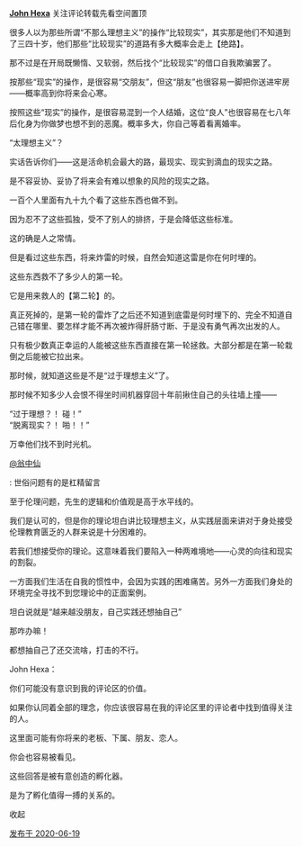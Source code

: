 [**John Hexa**](https://www.zhihu.com/people/mcbig)
关注评论转载先看空间置顶
>
很多人以为那些所谓“不那么理想主义”的操作“比较现实”，其实那是他们不知道到了三四十岁，他们那些“比较现实”的道路有多大概率会走上【绝路】。  
  >
那不过是在开局既懒惰、又软弱，然后找个“比较现实”的借口自我欺骗罢了。  
  >
按那些“现实”的操作，是很容易“交朋友”，但这“朋友”也很容易一脚把你送进牢房——概率高到你将来会心寒。  
  >
按照这些“现实”的操作，是很容易混到一个人结婚，这位“良人”也很容易在七八年后化身为你做梦也想不到的恶魔。概率多大，你自己等着看离婚率。  
  >
“太理想主义”？  
  >
实话告诉你们——这是活命机会最大的路，最现实、现实到滴血的现实之路。  
  >
是不容妥协、妥协了将来会有难以想象的风险的现实之路。  
  >
一百个人里面有九十九个看了这些东西也做不到。  
  >
因为忍不了这些孤独，受不了别人的排挤，于是会降低这些标准。  
  >
这的确是人之常情。  
  >
但是看过这些东西，将来炸雷的时候，自然会知道这雷是你在何时埋的。  
  >
这些东西救不了多少人的第一轮。  
  >
它是用来救人的【第二轮】的。  
  >
真正死掉的，是第一轮的雷炸了之后还不知道到底雷是何时埋下的、完全不知道自己错在哪里、要怎样才能不再次被炸得肝肠寸断、于是没有勇气再次出发的人。  
  >
只有极少数真正幸运的人能被这些东西直接在第一轮拯救。大部分都是在第一轮栽倒之后能被它拉出来。  
  >
那时候，就知道这些是不是“过于理想主义”了。  
  >
那时候不知多少人会恨不得坐时间机器穿回十年前揪住自己的头往墙上撞——  
  >
“过于理想？！ 碰！”  
“脱离现实？！ 啪！！”  
  >
万幸他们找不到时光机。  
  >
>
[@翁中仙](https://www.zhihu.com/people/7cf8dc9d75d0e72813d73a190f368256)
>
: 世俗问题有的是杠精留言  
  >
至于伦理问题，先生的逻辑和价值观是高于水平线的。  
  >
我们是认可的，但是你的理论坦白讲比较理想主义，从实践层面来讲对于身处接受伦理教育匮乏的人群来说是十分困难的。  
  >
若我们想接受你的理论。这意味着我们要陷入一种两难境地——心灵的向往和现实的割裂。  
  >
一方面我们生活在自我的惯性中，会因为实践的困难痛苦。另外一方面我们身处的环境完全寻找不到您理论中的正面案例。  
  >
坦白说就是“越来越没朋友，自己实践还想抽自己”  
  >
那咋办嘛！  
  >
都想抽自己了还交流啥，打击的不行。
>>
John Hexa：
>>
你们可能没有意识到我的评论区的价值。  
  >>
如果你认同着全部的理念，你应该很容易在我的评论区里的评论者中找到值得关注的人。  
  >>
这里面可能有你将来的老板、下属、朋友、恋人。  
  >>
你会也容易被看见。  
  >>
这些回答是被有意创造的孵化器。  
  >>
是为了孵化值得一搏的关系的。
>>
收起​

[发布于 2020-06-19](https://www.zhihu.com/pin/1257431587547156480)